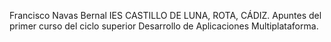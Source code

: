 Francisco Navas Bernal
IES CASTILLO DE LUNA, ROTA, CÁDIZ.
Apuntes del primer curso del ciclo superior Desarrollo de Aplicaciones Multiplataforma.
